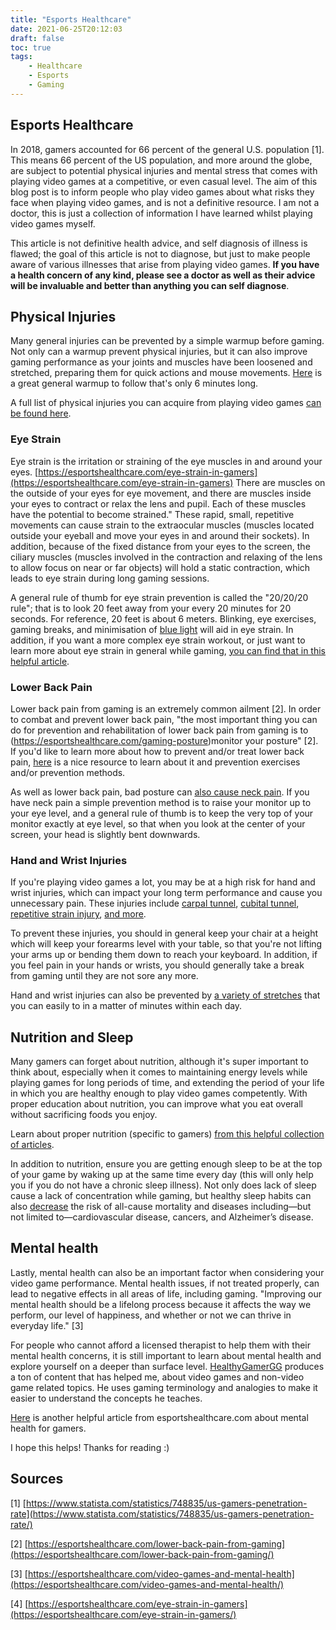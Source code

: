 ```yaml
---
title: "Esports Healthcare"
date: 2021-06-25T20:12:03
draft: false
toc: true
tags:
    - Healthcare
    - Esports
    - Gaming
---
```


## Esports Healthcare

In 2018, gamers accounted for 66 percent of the general U.S. population [1]. This means 66 percent of the US population, and more around the globe, are subject to potential physical injuries and mental stress that comes with playing video games at a competitive, or even casual level. The aim of this blog post is to inform people who play video games about what risks they face when playing video games, and is not a definitive resource. I am not a doctor, this is just a collection of information I have learned whilst playing video games myself.

This article is not definitive health advice, and self diagnosis of illness is flawed; the goal of this article is not to diagnose, but just to make people aware of various illnesses that arise from playing video games. **If you have a health concern of any kind, please see a doctor as well as their advice will be invaluable and better than anything you can self diagnose**.

## Physical Injuries

Many general injuries can be prevented by a simple warmup before gaming. Not only can a warmup prevent physical injuries, but it can also improve gaming performance as your joints and muscles have been loosened and stretched, preparing them for quick actions and mouse movements. [Here](https://www.youtube.com/watch?v=degYaAE0Ehs) is a great general warmup to follow that's only 6 minutes long.

A full list of physical injuries you can acquire from playing video games [can be found here](https://esportshealthcare.com/video-game-injuries/).

### Eye Strain

Eye strain is the irritation or straining of the eye muscles in and around your eyes. [https://esportshealthcare.com/eye-strain-in-gamers](https://esportshealthcare.com/eye-strain-in-gamers) There are muscles on the outside of your eyes for eye movement, and there are muscles inside your eyes to contract or relax the lens and pupil. Each of these muscles have the potential to become strained." These rapid, small, repetitive movements can cause strain to the extraocular muscles (muscles located outside your eyeball and move your eyes in and around their sockets). In addition, because of the fixed distance from your eyes to the screen, the ciliary muscles (muscles involved in the contraction and relaxing of the lens to allow focus on near or far objects) will hold a static contraction, which leads to eye strain during long gaming sessions.

A general rule of thumb for eye strain prevention is called the "20/20/20 rule"; that is to look 20 feet away from your every 20 minutes for 20 seconds. For reference, 20 feet is about 6 meters. Blinking, eye exercises, gaming breaks, and minimisation of [blue light](https://esportshealthcare.com/blue-light) will aid in eye strain. In addition, if you want a more complex eye strain workout, or just want to learn more about eye strain in general while gaming, [you can find that in this helpful article](https://esportshealthcare.com/eye-strain-in-gamers).

### Lower Back Pain

Lower back pain from gaming is an extremely common ailment [2]. In order to combat and prevent lower back pain, "the most important thing you can do for prevention and rehabilitation of lower back pain from gaming is to (https://esportshealthcare.com/gaming-posture)monitor your posture" [2]. If you'd like to learn more about how to prevent and/or treat lower back pain, [here](https://esportshealthcare.com/lower-back-pain-from-gaming) is a nice resource to learn about it and prevention exercises and/or prevention methods.

As well as lower back pain, bad posture can [also cause neck pain](https://esportshealthcare.com/neck-pain-from-gaming). If you have neck pain a simple prevention method is to raise your monitor up to your eye level, and a general rule of thumb is to keep the very top of your monitor exactly at eye level, so that when you look at the center of your screen, your head is slightly bent downwards.

### Hand and Wrist Injuries

If you're playing video games a lot, you may be at a high risk for hand and wrist injuries, which can impact your long term performance and cause you unnecessary pain. These injuries include [carpal tunnel](https://www.nhs.uk/conditions/carpal-tunnel-syndrome), [cubital tunnel](https://www.cedars-sinai.org/health-library/diseases-and-conditions/c/cubital-tunnel-syndrome.html), [repetitive strain injury](https://www.nhs.uk/conditions/repetitive-strain-injury-rsi), [and more](https://esportshealthcare.com/video-game-injuries).

To prevent these injuries, you should in general keep your chair at a height which will keep your forearms level with your table, so that you're not lifting your arms up or bending them down to reach your keyboard. In addition, if you feel pain in your hands or wrists, you should generally take a break from gaming until they are not sore any more.

Hand and wrist injuries can also be prevented by [a variety of stretches](https://esportshealthcare.com/hand-and-wrist-health) that you can easily to in a matter of minutes within each day.


## Nutrition and Sleep

Many gamers can forget about nutrition, although it's super important to think about, especially when it comes to maintaining energy levels while playing games for long periods of time, and extending the period of your life in which you are healthy enough to play video games competently. With proper education about nutrition, you can improve what you eat overall without sacrificing foods you enjoy.

Learn about proper nutrition (specific to gamers) [from this helpful collection of articles](https://esportshealthcare.com/nutrition).

In addition to nutrition, ensure you are getting enough sleep to be at the top of your game by waking up at the same time every day (this will only help you if you do not have a chronic sleep illness). Not only does lack of sleep cause a lack of concentration while gaming, but healthy sleep habits can also [decrease](https://esportshealthcare.com/healthy-sleep-habits) the risk of all-cause mortality and diseases including—but not limited to—cardiovascular disease, cancers, and Alzheimer’s disease.

## Mental health

Lastly, mental health can also be an important factor when considering your video game performance. Mental health issues, if not treated properly, can lead to negative effects in all areas of life, including gaming. "Improving our mental health should be a lifelong process because it affects the way we perform, our level of happiness, and whether or not we can thrive in everyday life." [3]

For people who cannot afford a licensed therapist to help them with their mental health concerns, it is still important to learn about mental health and explore yourself on a deeper than surface level. [HealthyGamerGG](https://www.youtube.com/channel/UClHVl2N3jPEbkNJVx-ItQIQ) produces a ton of content that has helped me, about video games and non-video game related topics. He uses gaming terminology and analogies to make it easier to understand the concepts he teaches.

[Here](https://esportshealthcare.com/video-games-and-mental-health) is another helpful article from esportshealthcare.com about mental health for gamers.

I hope this helps! Thanks for reading :)

## Sources

[1] [https://www.statista.com/statistics/748835/us-gamers-penetration-rate](https://www.statista.com/statistics/748835/us-gamers-penetration-rate/)

[2] [https://esportshealthcare.com/lower-back-pain-from-gaming](https://esportshealthcare.com/lower-back-pain-from-gaming/)

[3] [https://esportshealthcare.com/video-games-and-mental-health](https://esportshealthcare.com/video-games-and-mental-health/)

[4] [https://esportshealthcare.com/eye-strain-in-gamers](https://esportshealthcare.com/eye-strain-in-gamers/)
